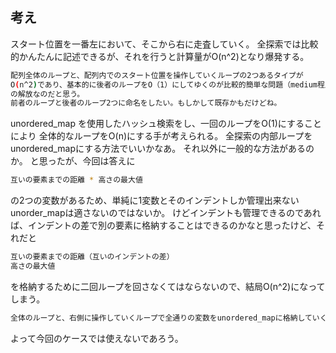 ##  考え
スタート位置を一番左において、そこから右に走査していく。
全探索では比較的かんたんに記述できるが、それを行うと計算量がO(n^2)となり爆発する。
```sh
配列全体のループと、配列内でのスタート位置を操作していくループの2つあるタイプが
O(n^2)であり、基本的に後者のループをO（1）にしてゆくのが比較的簡単な問題（medium程度？）
の解放なのだと思う。
前者のループと後者のループ2つに命名をしたい。もしかして既存かもだけどね。
```
unordered_map を使用したハッシュ検索をし、一回のループをO(1)にすることにより
全体的なループをO(n)にする手が考えられる。
全探索の内部ループをunordered_mapにする方法でいいかなあ。
それ以外に一般的な方法があるのか。
と思ったが、今回は答えに
```sh
互いの要素までの距離 * 高さの最大値
```
の2つの変数があるため、単純に1変数とそのインデントしか管理出来ないunorder_mapは適さないのではないか。
けどインデントも管理できるのであれば、インデントの差で別の要素に格納することはできるのかなと思ったけど、それだと
```sh
互いの要素までの距離（互いのインデントの差）
高さの最大値
```
を格納するために二回ループを回さなくてはならないので、結局O(n^2)になってしまう。
```sh
全体のループと、右側に操作していくループで全通りの変数をunordered_mapに格納していく必要あり
```
よって今回のケースでは使えないであろう。


